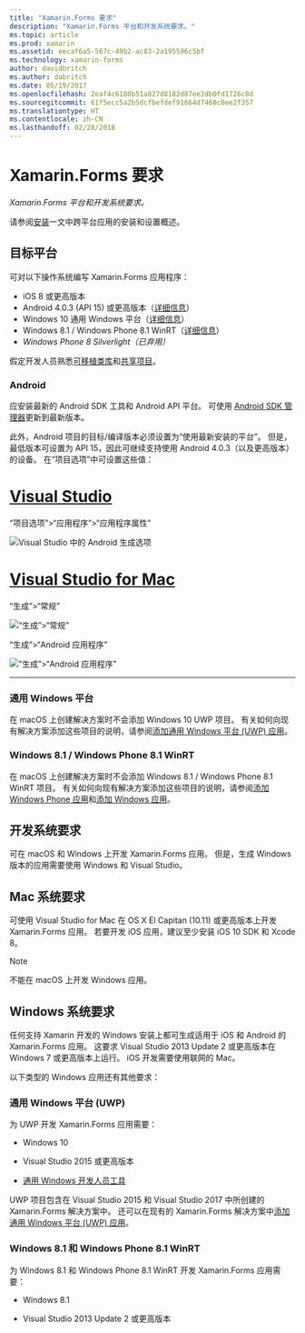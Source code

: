 ```yaml
---
title: "Xamarin.Forms 要求"
description: "Xamarin.Forms 平台和开发系统要求。"
ms.topic: article
ms.prod: xamarin
ms.assetid: eecaf6a5-567c-49b2-ac83-2a195596c5bf
ms.technology: xamarin-forms
author: davidbritch
ms.author: dabritch
ms.date: 05/19/2017
ms.openlocfilehash: 2eaf4c6180b51a827d8182d87ee2db0fd1726c8d
ms.sourcegitcommit: 61f5ecc5a2b5dcfbefdef91664d7460c0ee2f357
ms.translationtype: HT
ms.contentlocale: zh-CN
ms.lasthandoff: 02/28/2018
---
```

# <a name="xamarinforms-requirements"></a>Xamarin.Forms 要求

_Xamarin.Forms 平台和开发系统要求。_

请参阅[安装](~/cross-platform/get-started/installation/index.md)一文中跨平台应用的安装和设置概述。

## <a name="target-platforms"></a>目标平台

可对以下操作系统编写 Xamarin.Forms 应用程序：

-  iOS 8 或更高版本
-  Android 4.0.3 (API 15) 或更高版本（[详细信息](#android)）
-  Windows 10 通用 Windows 平台（[详细信息](#windows10)）
-  Windows 8.1 / Windows Phone 8.1 WinRT（[详细信息](#windows)）
-  *Windows Phone 8 Silverlight（已弃用）*

假定开发人员熟悉[可移植类库](~/cross-platform/app-fundamentals/pcl.md)和[共享项目](~/cross-platform/app-fundamentals/shared-projects.md)。

<a name="android" />

### <a name="android"></a>Android

应安装最新的 Android SDK 工具和 Android API 平台。 可使用 [Android SDK 管理器](~/android/get-started/installation/android-sdk.md)更新到最新版本。

此外，Android 项目的目标/编译版本必须设置为“使用最新安装的平台”。 但是，最低版本可设置为 API 15，因此可继续支持使用 Android 4.0.3（以及更高版本）的设备。 在“项目选项”中可设置这些值：

# <a name="visual-studiotabvswin"></a>[Visual Studio](#tab/vswin)

“项目选项”>“应用程序”>“应用程序属性”

![](installation-images/options-android-vs-sml.png "Visual Studio 中的 Android 生成选项")

# <a name="visual-studio-for-mactabvsmac"></a>[Visual Studio for Mac](#tab/vsmac)

“生成”>“常规”

![](installation-images/options-general-sml.png "“生成”>“常规”")

“生成”>“Android 应用程序”

![](installation-images/options-android-sml.png "“生成”>“Android 应用程序”")

-----


<a name="windows10" />

### <a name="universal-windows-platform"></a>通用 Windows 平台

在 macOS 上创建解决方案时不会添加 Windows 10 UWP 项目。 有关如何向现有解决方案添加这些项目的说明，请参阅[添加通用 Windows 平台 (UWP) 应用](~/xamarin-forms/platform/windows/installation/universal.md)。


<a name="windows" />

### <a name="windows-81--windows-phone-81-winrt"></a>Windows 8.1 / Windows Phone 8.1 WinRT

在 macOS 上创建解决方案时不会添加 Windows 8.1 / Windows Phone 8.1 WinRT 项目。 有关如何向现有解决方案添加这些项目的说明，请参阅[添加 Windows Phone 应用](~/xamarin-forms/platform/windows/installation/phone.md)和[添加 Windows 应用](~/xamarin-forms/platform/windows/installation/tablet.md)。


## <a name="development-system-requirements"></a>开发系统要求

可在 macOS 和 Windows 上开发 Xamarin.Forms 应用。 但是，生成 Windows 版本的应用需要使用 Windows 和 Visual Studio。

## <a name="mac-system-requirements"></a>Mac 系统要求

可使用 Visual Studio for Mac 在 OS X El Capitan (10.11) 或更高版本上开发 Xamarin.Forms 应用。 若要开发 iOS 应用，建议至少安装 iOS 10 SDK 和 Xcode 8。

> [!NOTE]
>  不能在 macOS 上开发 Windows 应用。

## <a name="windows-system-requirements"></a>Windows 系统要求

任何支持 Xamarin 开发的 Windows 安装上都可生成适用于 iOS 和 Android 的 Xamarin.Forms 应用。 这要求 Visual Studio 2013 Update 2 或更高版本在 Windows 7 或更高版本上运行。 iOS 开发需要使用联网的 Mac。

以下类型的 Windows 应用还有其他要求：

### <a name="universal-windows-platform-uwp"></a>通用 Windows 平台 (UWP)

为 UWP 开发 Xamarin.Forms 应用需要：

* Windows 10

* Visual Studio 2015 或更高版本

* [通用 Windows 开发人员工具](https://dev.windows.com/downloads/windows-10-sdk)

UWP 项目包含在 Visual Studio 2015 和 Visual Studio 2017 中所创建的 Xamarin.Forms 解决方案中。
还可以在现有的 Xamarin.Forms 解决方案中[添加通用 Windows 平台 (UWP) 应用](~/xamarin-forms/platform/windows/installation/universal.md)。



### <a name="windows-81-and-windows-phone-81-winrt"></a>Windows 8.1 和 Windows Phone 8.1 WinRT

为 Windows 8.1 和 Windows Phone 8.1 WinRT 开发 Xamarin.Forms 应用需要：

* Windows 8.1

* Visual Studio 2013 Update 2 或更高版本
